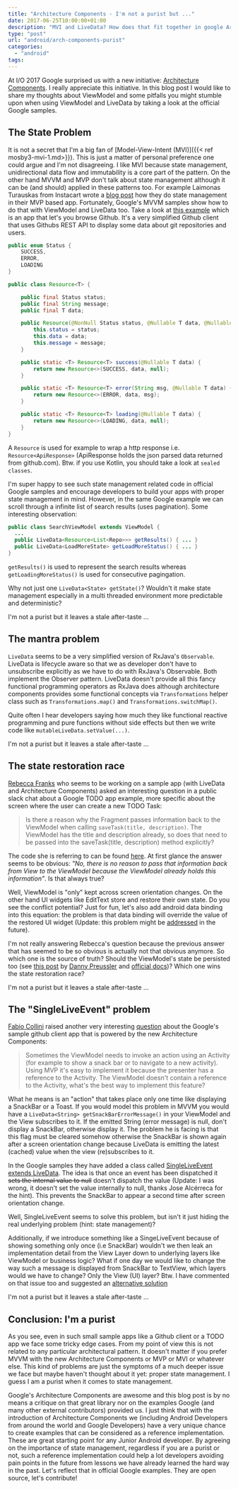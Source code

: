```yaml
---
title: "Architecture Components - I'm not a purist but ..."
date: 2017-06-25T10:00:00+01:00
description: "MVI and LiveData? How does that fit together in google Archutecture Components sample"
type: "post"
url: "android/arch-components-purist"
categories: 
  - "android"
tags:
---
```


At I/O 2017 Google surprised us with a new initiative: [Architecture Components](https://developer.android.com/topic/libraries/architecture/index.html). I really appreciate this initiative. In this blog post I would like to share my thoughts about ViewModel and some pitfalls you might stumble upon when using ViewModel and LiveData by taking a look at the official Google samples.

## The State Problem
It is not a secret that I'm a big fan of [Model-View-Intent (MVI)]({{< ref mosby3-mvi-1.md>}}).
This is just a matter of personal preference one could argue and I'm not disagreeing.
I like MVI because state management, unidirectional data flow and immutability is a core part of the pattern.
On the other hand MVVM and MVP don't talk about state management although it can be (and should) applied in these patterns too.
For example Laimonas Turauskas from Instacart wrote a [blog post](https://tech.instacart.com/lce-modeling-data-loading-in-rxjava-b798ac98d80)
how they do state management in their MVP based app.
Fortunately, Google's MVVM samples show how to do that with ViewModel and LiveData too.
Take a look at [this example](https://github.com/googlesamples/android-architecture-components) which is an app that let's you browse Github. It's a very simplified Github client that uses Githubs REST API to display some data about git repositories and users.

```java
public enum Status {
    SUCCESS,
    ERROR,
    LOADING
}

public class Resource<T> {

    public final Status status;
    public final String message;
    public final T data;

    public Resource(@NonNull Status status, @Nullable T data, @Nullable String message) {
        this.status = status;
        this.data = data;
        this.message = message;
    }

    public static <T> Resource<T> success(@Nullable T data) {
        return new Resource<>(SUCCESS, data, null);
    }

    public static <T> Resource<T> error(String msg, @Nullable T data) {
        return new Resource<>(ERROR, data, msg);
    }

    public static <T> Resource<T> loading(@Nullable T data) {
        return new Resource<>(LOADING, data, null);
    }
}
```

A `Resource` is used for example to wrap a http response i.e. `Resource<ApiResponse>` (ApiResponse holds the json parsed data returned from github.com).
Btw. if you use Kotlin, you should take a look at `sealed classes`.

I'm super happy to see such state management related code in official Google samples and
encourage developers to build your apps with proper state management in mind.
However, in the same Google example we can scroll through a infinite list of search results (uses pagination). Some interesting observation:

```java
public class SearchViewModel extends ViewModel {
  ...
  public LiveData<Resource<List<Repo>>> getResults() { ... }
  public LiveData<LoadMoreState> getLoadMoreStatus() { ... }
}
```

`getResults()` is used to represent the search results whereas `getLoadingMoreStatus()` is used for consecutive pagingation.

Why not just one `LiveData<State> getState()`? Wouldn't it make state management especially in a multi threaded environment more predictable and deterministic?

I'm not a purist but it leaves a stale after-taste ...

## The mantra problem
`LiveData` seems to be a very simplified version of RxJava's `Observable`.
LiveData is lifecycle aware so that we as developer don't have to unsubscribe explicitly as we have to do with RxJava's Observable. Both implement the Observer pattern.
LiveData doesn't provide all this fancy functional programming operators as RxJava does although architecture components provides some functional concepts via `Transformations` helper class such as `Transformations.map()` and `Transformations.switchMap()`.

Quite often I hear developers saying how much they like functional reactive programming and pure functions without side effects but then we write code like `mutableLiveData.setValue(...)`.

I'm not a purist but it leaves a stale after-taste ...

## The state restoration race
[Rebecca Franks](https://twitter.com/riggaroo) who seems to be working on a sample app
(with LiveData and Architecture Components) asked an interesting question in a public slack chat about a Google TODO app example, more specific about the screen where the user can create a new TODO Task:  

> Is there a reason why the Fragment passes information back to the ViewModel when calling `saveTask(title, description)`. The ViewModel has the title and description already, so does that need to be passed into the saveTask(title, description) method explicitly?

The code she is referring to can be found [here](https://github.com/googlesamples/android-architecture/blob/dev-todo-mvvm-live/todoapp/app/src/main/java/com/example/android/architecture/blueprints/todoapp/addedittask/AddEditTaskFragment.java#L111).
At first glance the answer seems to be obvious: _"No, there is no reason to pass that information back from View to the ViewModel because the ViewModel already holds this information"_.
Is that always true?

Well, ViewModel is "only" kept across screen orientation changes.
On the other hand UI widgets like EditText store and restore their own state.
Do you see the conflict potential?
Just for fun, let's also add android data binding into this equation:
the problem is that data binding will override the value of the restored UI widget (Update: this problem might be [addressed](https://github.com/googlesamples/android-architecture-components/issues/47#issuecomment-310928267) in the future).

I'm not really answering  Rebecca's question because the previous answer that has seemed to be so obvious is actually not that obvious anymore. So which one is the source of truth? Should the ViewModel's state be persisted too (see [this post](https://proandroiddev.com/customizing-the-new-viewmodel-cf28b8a7c5fc) by [Danny Preussler](https://twitter.com/PreusslerBerlin) and [official docs](https://developer.android.com/topic/libraries/architecture/viewmodel.html#viewmodel_vs_savedinstancestate))? Which one wins the state restoration race?


I'm not a purist but it leaves a stale after-taste ...

## The "SingleLiveEvent" problem
[Fabio Collini](https://twitter.com/fabiocollini) raised another very interesting [question](https://github.com/googlesamples/android-architecture-components/issues/63) about the Google's sample github client app that is powered by the new Architecture Components:

> Sometimes the ViewModel needs to invoke an action using an Activity (for example to show a snack bar or to navigate to a new activity). Using MVP it's easy to implement it because the presenter has a reference to the Activity. The ViewModel doesn't contain a reference to the Activity, what's the best way to implement this feature?

What he means is an "action" that takes place only one time like displaying a SnackBar or a Toast.
If you would model this problem in MVVM you would have a `LiveData<String> getSnackBarErrorMessage()`  in your ViewModel and the View subscribes to it.
If the emitted String (error message) is null, don't display a SnackBar, otherwise display it.
The problem he is facing is that this flag must be cleared somehow
otherwise the SnackBar is shown again after a screen orientation change because LiveData is emitting the latest (cached) value when the view (re)subscribes to it.

In the Google samples they have added a class called [SingleLiveEvent extends LiveData](https://github.com/googlesamples/android-architecture/blob/dev-todo-mvvm-live/todoapp/app/src/main/java/com/example/android/architecture/blueprints/todoapp/SingleLiveEvent.java).
The idea is that once an event has been dispatched it  ~~sets the internal value to null~~
doesn't dispatch the value (Update: I was wrong, it doesn't set the value internally to null, thanks Jose Alcérreca for the hint).
This prevents the SnackBar to appear a second time after screen orientation change.

Well, SingleLiveEvent seems to solve this problem, but isn't it just hiding the real underlying problem (hint: state management)?

Additionally, if we introduce something like a SingeLiveEvent because of showing something only
once (i.e SnackBar) wouldn't we then leak an implementation detail from the View Layer down to underlying layers like ViewModel or business logic?
What if one day we would like to change the way such a message is displayed from SnackBar to TextView, which layers would we have to change? Only the View (UI) layer?
Btw. I have commented on that issue too and suggested an [alternative solution](https://github.com/googlesamples/android-architecture-components/issues/63#issuecomment-310422475)

I'm not a purist but it leaves a stale after-taste ...


## Conclusion: I'm a purist
As you see, even in such small sample apps like a Github client or a TODO app we face some tricky edge cases.
From my point of view this is not related to any particular architectural pattern.
It doesn't matter if you prefer MVVM with the new Architecture Components or MVP or MVI or whatever else.
This kind of problems are just the symptoms of a much deeper issue we face but maybe haven't thought about it yet: proper state management. I guess I am a purist when it comes to state management.

Google's Architecture Components are awesome and this blog post is by no means a critique on that great library nor on the examples Google (and many other external contributors) provided us.
I just think that with the introduction of Architecture Components we (including Android Developers from around the world and Google Developers) have a very unique chance
to create examples that can be considered as a reference implementation.
These are great starting point for any Junior Android developer.
By agreeing on the importance of state management, regardless if you are a purist or not, such a reference implementation could
help a lot developers avoiding pain points in the future from lessons we have already learned the hard way in the past.
Let's reflect that in official Google examples.
They are open source, let's contribute!
